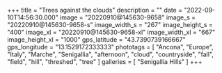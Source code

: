 +++
title = "Trees against the clouds"
description = ""
date = "2022-09-10T14:56:30.000"
image = "20220910@145630-9658"
image_s = "20220910@145630-9658-s"
image_width_s = "267"
image_height_s = "400"
image_xl = "20220910@145630-9658-xl"
image_width_xl = "667"
image_height_xl = "1000"
gps_latitude = "43.7390739166667"
gps_longitude = "13.1529172333333"
phototags = [ "Ancona", "Europe", "Italy", "Marche", "Senigallia", "afternoon", "cloud", "countryside", "fall", "field", "hill", "threshed", "tree" ]
galleries = [ "Senigallia Hills" ]
+++
